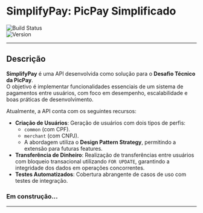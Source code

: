 # SimplifyPay: PicPay Simplificado  

![Build Status](https://img.shields.io/badge/build-passing-brightgreen)  
![Version](https://img.shields.io/badge/version-1.0.0-blue)  

---

## Descrição  
**SimplifyPay** é uma API desenvolvida como solução para o **Desafio Técnico da PicPay**.  
O objetivo é implementar funcionalidades essenciais de um sistema de pagamentos entre usuários, com foco em desempenho, escalabilidade e boas práticas de desenvolvimento.  

Atualmente, a API conta com os seguintes recursos:  
- **Criação de Usuários**: Geração de usuários com dois tipos de perfis:  
  - `common` (com CPF).  
  - `merchant` (com CNPJ).  
  - A abordagem utiliza o **Design Pattern Strategy**, permitindo a extensão para futuras features.  
- **Transferência de Dinheiro**: Realização de transferências entre usuários com bloqueio transacional utilizando `FOR UPDATE`, garantindo a integridade dos dados em operações concorrentes.  
- **Testes Automatizados**: Cobertura abrangente de casos de uso com testes de integração.

### Em construção...
---
